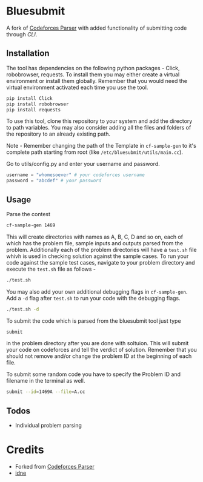 Bluesubmit
=================
A fork of [Codeforces Parser](https://github.com/johnathan79717/codeforces-parser) with added functionality of submitting code through _CLI_.

## Installation
 The tool has dependencies on the following python packages - Click, robobrowser, requests. To install them you may either create a virtual environment or install them globally. Remember that you would need the virtual environment activated each time you use the tool.
 ```bash
 pip install Click
 pip install robobrowser
 pip install requests
 ```
 To use this tool, clone this repository to your system and add the directory to path variables.
 You may also consider adding all the files and folders of the repository to an already existing path.

 Note - Remember changing the path of the Template in `cf-sample-gen` to it's complete path starting from root (like `/etc/bluesubmit/utils/main.cc`).

 Go to utils/config.py and enter your username and password.
 ```python
 username = "whomesoever" # your codeforces username
 password = "abcdef" # your password
 ```

## Usage
Parse the contest
```bash
cf-sample-gen 1469
```
This will create directories with names as A, B, C, D and so on, each of which has the problem file, sample inputs and outputs parsed from the problem. Additionally each of the problem directories will have a `test.sh` file whivh is used in checking solution against the sample cases.
To run your code against the sample test cases, navigate to your problem directory and execute the `test.sh` file as follows -
```bash
./test.sh
```
You may also add your own additional debugging flags in `cf-sample-gen`. Add a `-d` flag after `test.sh` to run your code with the debugging flags.
```bash
./test.sh -d
```
To submit the code which is parsed from the bluesubmit tool just type
```bash
submit
```
in the problem directory after you are done with soltuion. This will submit your code on codeforces and tell the verdict of solution. Remember that you should not remove and/or change the problem ID at the beginning of each file.

To submit some random code you have to specify the Problem ID and filename in the terminal as well.
```bash
submit --id=1469A --file=A.cc
```

## Todos
- Individual problem parsing

# Credits
- Forked from [Codeforces Parser](https://github.com/johnathan79717/codeforces-parser)
- [idne](https://github.com/endiliey/idne)
